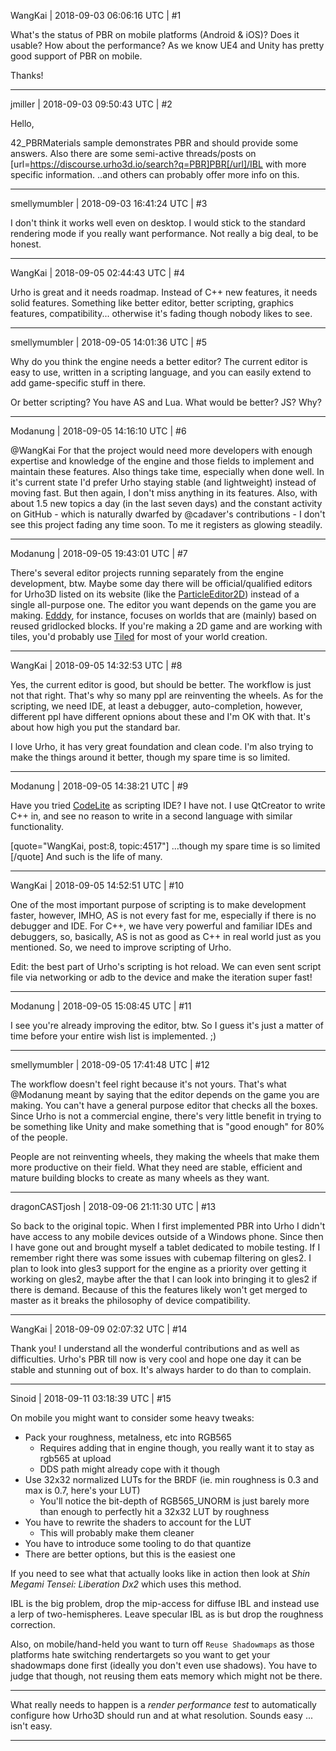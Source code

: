 WangKai | 2018-09-03 06:06:16 UTC | #1

What's the status of PBR on mobile platforms (Android & iOS)? Does it usable? How about the performance?
As we know UE4 and Unity has pretty good support of PBR on mobile.

Thanks!

-------------------------

jmiller | 2018-09-03 09:50:43 UTC | #2

Hello,

42_PBRMaterials sample demonstrates PBR and should provide some answers.
Also there are some semi-active threads/posts on [url=https://discourse.urho3d.io/search?q=PBR]PBR[/url]/IBL with more specific information.
..and others can probably offer more info on this.

-------------------------

smellymumbler | 2018-09-03 16:41:24 UTC | #3

I don't think it works well even on desktop. I would stick to the standard rendering mode if you really want performance. Not really a big deal, to be honest.

-------------------------

WangKai | 2018-09-05 02:44:43 UTC | #4

Urho is great and it needs roadmap. Instead of C++ new features, it needs solid features. Something like better editor, better scripting, graphics features, compatibility... otherwise it's fading though nobody likes to see.

-------------------------

smellymumbler | 2018-09-05 14:01:36 UTC | #5

Why do you think the engine needs a better editor? The current editor is easy to use, written in a scripting language, and you can easily extend to add game-specific stuff in there.

Or better scripting? You have AS and Lua. What would be better? JS? Why?

-------------------------

Modanung | 2018-09-05 14:16:10 UTC | #6

@WangKai For that the project would need more developers with enough expertise and knowledge of the engine and those fields to implement and maintain these features. Also things take time, especially when done well.
In it's current state I'd prefer Urho staying stable (and lightweight) instead of moving fast. But then again, I don't miss anything in its features. Also, with about 1.5 new topics a day (in the last seven days) and the constant activity on GitHub - which is naturally dwarfed by @cadaver's contributions - I don't see this project fading any time soon. To me it registers as glowing steadily.

-------------------------

Modanung | 2018-09-05 19:43:01 UTC | #7

There's several editor projects running separately from the engine development, btw. Maybe some day there will be official/qualified editors for Urho3D listed on its website (like the [ParticleEditor2D](https://urho3d.github.io/documentation/1.7/_external_links.html)) instead of a single all-purpose one. The editor you want depends on the game you are making. [Edddy](https://gitlab.com/luckeyproductions/Edddy), for instance, focuses on worlds that are (mainly) based on reused gridlocked blocks. If you're making a 2D game and are working with tiles, you'd probably use [Tiled](https://www.mapeditor.org/) for most of your world creation.

-------------------------

WangKai | 2018-09-05 14:32:53 UTC | #8

Yes, the current editor is good, but should be better. The workflow is just not that right. That's why so many ppl are reinventing the wheels. As for the scripting, we need IDE, at least a debugger, auto-completion, however, different ppl have different opnions about these and I'm OK with that. It's about how high you put the standard bar.

I love Urho, it has very great foundation and clean code. I'm also trying to make the things around it better, though my spare time is so limited.

-------------------------

Modanung | 2018-09-05 14:38:21 UTC | #9

Have you tried [CodeLite](https://en.wikipedia.org/wiki/CodeLite) as scripting IDE?
I have not. I use QtCreator to write C++ in, and see no reason to write in a second language with similar functionality.

[quote="WangKai, post:8, topic:4517"]
...though my spare time is so limited
[/quote]
And such is the life of many.

-------------------------

WangKai | 2018-09-05 14:52:51 UTC | #10

One of the most important purpose of scripting is to make development faster, however, IMHO, AS is not every fast for me, especially if there is no debugger and IDE. For C++, we have very powerful and familiar IDEs and debuggers, so, basically, AS is not as good as C++ in real world just as you mentioned. So, we need to improve scripting of Urho.

Edit: the best part of Urho's scripting is hot reload. We can even sent script file via networking or adb to the device and make the iteration super fast!

-------------------------

Modanung | 2018-09-05 15:08:45 UTC | #11

I see you're already improving the editor, btw. So I guess it's just a matter of time before your entire wish list is implemented. ;)

-------------------------

smellymumbler | 2018-09-05 17:41:48 UTC | #12

The workflow doesn't feel right because it's not yours. That's what @Modanung meant by saying that the editor depends on the game you are making. You can't have a general purpose editor that checks all the boxes. Since Urho is not a commercial engine, there's very little benefit in trying to be something like Unity and make something that is "good enough" for 80% of the people.

People are not reinventing wheels, they making the wheels that make them more productive on their field. What they need are stable, efficient and mature building blocks to create as many wheels as they want.

-------------------------

dragonCASTjosh | 2018-09-06 21:11:30 UTC | #13

So back to the original topic. When I first implemented PBR into Urho I didn't have access to any mobile devices outside of a Windows phone. Since then I have gone out and brought myself a tablet dedicated to mobile testing. If I remember right there was some issues with cubemap filtering on gles2. I plan to look into gles3 support for the engine as a priority over getting it working on gles2, maybe after the that I can look into bringing it to gles2 if there is demand. Because of this the features likely won't get merged to master as it breaks the philosophy of device compatibility.

-------------------------

WangKai | 2018-09-09 02:07:32 UTC | #14

Thank you! I understand all the wonderful contributions and as well as difficulties. Urho's PBR till now is very cool and hope one day it can be stable and stunning out of box. It's always harder to do than to complain.

-------------------------

Sinoid | 2018-09-11 03:18:39 UTC | #15

On mobile you might want to consider some heavy tweaks:

- Pack your roughness, metalness, etc into RGB565
     - Requires adding that in engine though, you really want it to stay as rgb565 at upload
     - DDS path might already cope with it though
- Use 32x32 normalized LUTs for the BRDF (ie. min roughness is 0.3 and max is 0.7, here's your LUT)
    - You'll notice the bit-depth of RGB565_UNORM is just barely more than enough to perfectly hit a 32x32 LUT by roughness
- You have to rewrite the shaders to account for the LUT
    - This will probably make them cleaner
- You have to introduce some tooling to do that quantize
- There are better options, but this is the easiest one

If you need to see what that actually looks like in action then look at *Shin Megami Tensei: Liberation Dx2* which uses this method.

IBL is the big problem, drop the mip-access for diffuse IBL and instead use a lerp of two-hemispheres. Leave specular IBL as is but drop the roughness correction.

Also, on mobile/hand-held you want to turn off `Reuse Shadowmaps` as those platforms hate switching rendertargets so you want to get your shadowmaps done first (ideally you don't even use shadows). You have to judge that though, not reusing them eats memory which might not be there.

---

What really needs to happen is a *render performance test* to automatically configure how Urho3D should run and at what resolution. Sounds easy ... isn't easy.

-------------------------

